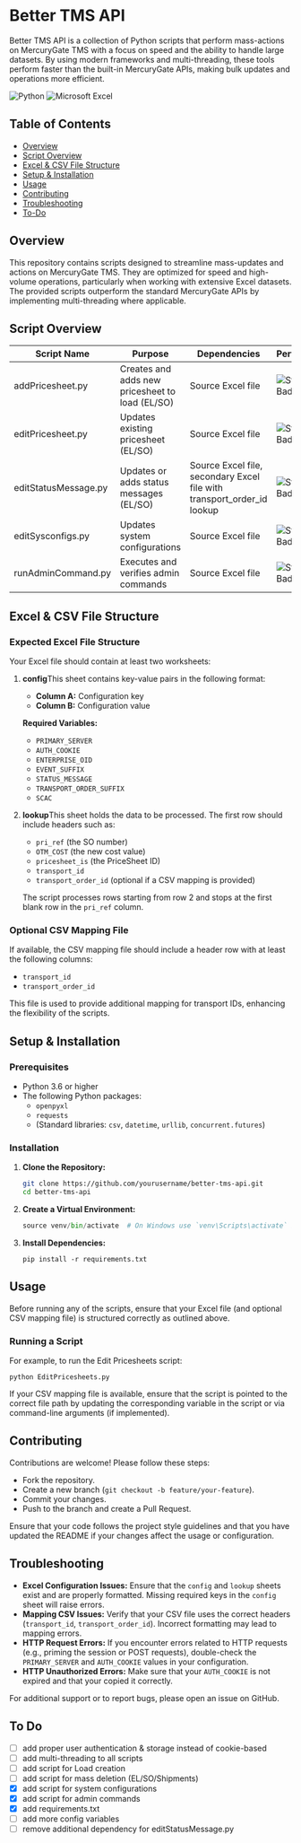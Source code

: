 # Better TMS API

Better TMS API is a collection of Python scripts that perform mass-actions on MercuryGate TMS with a focus on speed and the ability to handle large datasets. By using modern frameworks and multi-threading, these tools perform faster than the built-in MercuryGate APIs, making bulk updates and operations more efficient.

![Python](https://img.shields.io/badge/python-3670A0?style=for-the-badge&logo=python&logoColor=ffdd54) ![Microsoft Excel](https://img.shields.io/badge/Microsoft_Excel-217346?style=for-the-badge&logo=microsoft-excel&logoColor=white)

## Table of Contents

- [Overview](#overview)
- [Script Overview](#scripts-overview)
- [Excel &amp; CSV File Structure](#excel--csv-file-structure)
- [Setup &amp; Installation](#setup--installation)
- [Usage](#usage)
- [Contributing](#contributing)
- [Troubleshooting](#troubleshooting)
- [To-Do](#to-do)

## Overview

This repository contains scripts designed to streamline mass-updates and actions on MercuryGate TMS. They are optimized for speed and high-volume operations, particularly when working with extensive Excel datasets. The provided scripts outperform the standard MercuryGate APIs by implementing multi-threading where applicable.

## Script Overview

| Script Name          | Purpose                                         | Dependencies                                                           | Performance                                                           |
| -------------------- | ----------------------------------------------- | ---------------------------------------------------------------------- | --------------------------------------------------------------------- |
| addPricesheet.py     | Creates and adds new pricesheet to load (EL/SO) | Source Excel file                                                      | ![Static Badge](https://img.shields.io/badge/multi--threaded-darkgreen) |
| editPricesheet.py    | Updates existing pricesheet (EL/SO)             | Source Excel file                                                      | ![Static Badge](https://img.shields.io/badge/multi--threaded-darkgreen) |
| editStatusMessage.py | Updates or adds status messages (EL/SO)         | Source Excel file, secondary Excel file with transport_order_id lookup | ![Static Badge](https://img.shields.io/badge/single--threaded-orange)   |
| editSysconfigs.py    | Updates system configurations                   | Source Excel file                                                      | ![Static Badge](https://img.shields.io/badge/multi--threaded-darkgreen) |
| runAdminCommand.py   | Executes and verifies admin commands            | Source Excel file                                                      | ![Static Badge](https://img.shields.io/badge/single--threaded-orange)   |

## Excel & CSV File Structure

### Expected Excel File Structure

Your Excel file should contain at least two worksheets:

1. **config**This sheet contains key-value pairs in the following format:

   - **Column A:** Configuration key
   - **Column B:** Configuration value

   **Required Variables:**

   - `PRIMARY_SERVER`
   - `AUTH_COOKIE`
   - `ENTERPRISE_OID`
   - `EVENT_SUFFIX`
   - `STATUS_MESSAGE`
   - `TRANSPORT_ORDER_SUFFIX`
   - `SCAC`
2. **lookup**This sheet holds the data to be processed. The first row should include headers such as:

   - `pri_ref` (the SO number)
   - `OTM_COST` (the new cost value)
   - `pricesheet_is` (the PriceSheet ID)
   - `transport_id`
   - `transport_order_id` (optional if a CSV mapping is provided)

   The script processes rows starting from row 2 and stops at the first blank row in the `pri_ref` column.

### Optional CSV Mapping File

If available, the CSV mapping file should include a header row with at least the following columns:

- `transport_id`
- `transport_order_id`

This file is used to provide additional mapping for transport IDs, enhancing the flexibility of the scripts.

## Setup & Installation

### Prerequisites

- Python 3.6 or higher
- The following Python packages:
  - `openpyxl`
  - `requests`
  - (Standard libraries: `csv`, `datetime`, `urllib`, `concurrent.futures`)

### Installation

1. **Clone the Repository:**

   ```bash
   git clone https://github.com/yourusername/better-tms-api.git
   cd better-tms-api

   ```
2. **Create a Virtual Environment:**

   ```python
   source venv/bin/activate  # On Windows use `venv\Scripts\activate` instead

   ```
3. **Install Dependencies:**

   ``pip install -r requirements.txt``

## Usage

Before running any of the scripts, ensure that your Excel file (and optional CSV mapping file) is structured correctly as outlined above.

### Running a Script

For example, to run the Edit Pricesheets script:

   ``python EditPricesheets.py``

If your CSV mapping file is available, ensure that the script is pointed to the correct file path by updating the corresponding variable in the script or via command-line arguments (if implemented).

## Contributing

Contributions are welcome! Please follow these steps:

- Fork the repository.
- Create a new branch (`git checkout -b feature/your-feature`).
- Commit your changes.
- Push to the branch and create a Pull Request.

Ensure that your code follows the project style guidelines and that you have updated the README if your changes affect the usage or configuration.

## Troubleshooting

- **Excel Configuration Issues:** Ensure that the `config` and `lookup` sheets exist and are properly formatted. Missing required keys in the `config` sheet will raise errors.
- **Mapping CSV Issues:** Verify that your CSV file uses the correct headers (`transport_id`, `transport_order_id`). Incorrect formatting may lead to mapping errors.
- **HTTP Request Errors:** If you encounter errors related to HTTP requests (e.g., priming the session or POST requests), double-check the `PRIMARY_SERVER` and `AUTH_COOKIE` values in your configuration.
- **HTTP Unauthorized Errors:** Make sure that your `AUTH_COOKIE` is not expired and that your copied it correctly.

For additional support or to report bugs, please open an issue on GitHub.

## To Do

- [ ] add proper user authentication & storage instead of cookie-based
- [ ] add multi-threading to all scripts
- [ ] add script for Load creation
- [ ] add script for mass deletion (EL/SO/Shipments)
- [X] add script for system configurations
- [X] add script for admin commands
- [X] add requirements.txt
- [ ] add more config variables
- [ ] remove additional dependency for editStatusMessage.py
